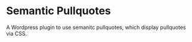 Semantic Pullquotes
===================

A Wordpress plugin to use semanitc pullquotes, which display pullquotes via CSS.
